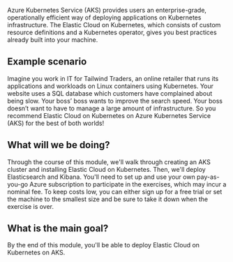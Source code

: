 Azure Kubernetes Service (AKS) provides users an enterprise-grade, operationally efficient way of deploying applications on Kubernetes infrastructure. The Elastic Cloud on Kubernetes, which consists of custom resource definitions and a Kubernetes operator, gives you best practices already built into your machine.

## Example scenario

Imagine you work in IT for Tailwind Traders, an online retailer that runs its applications and workloads on Linux containers using Kubernetes. Your website uses a SQL database which customers have complained about being slow. Your boss’ boss wants to improve the search speed. Your boss doesn’t want to have to manage a large amount of infrastructure. So you recommend Elastic Cloud on Kubernetes on Azure Kubernetes Service (AKS) for the best of both worlds!

## What will we be doing?

Through the course of this module, we'll walk through creating an AKS cluster and installing Elastic Cloud on Kubernetes. Then, we'll deploy Elasticsearch and Kibana. You'll need to set up and use your own pay-as-you-go Azure subscription to participate in the exercises, which may incur a nominal fee. To keep costs low, you can either sign up for a free trial or set the machine to the smallest size and be sure to take it down when the exercise is over.

## What is the main goal? 

By the end of this module, you'll be able to deploy Elastic Cloud on Kubernetes on AKS.
